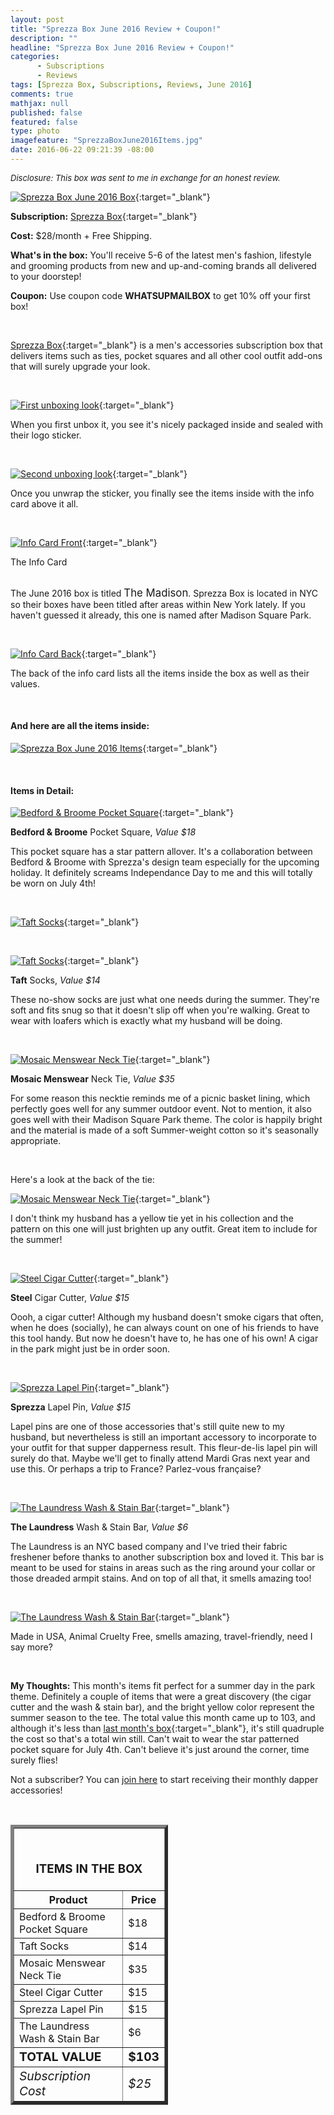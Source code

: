 ```yaml
---
layout: post
title: "Sprezza Box June 2016 Review + Coupon!"
description: ""
headline: "Sprezza Box June 2016 Review + Coupon!"
categories: 
      - Subscriptions
      - Reviews
tags: [Sprezza Box, Subscriptions, Reviews, June 2016]
comments: true
mathjax: null
published: false
featured: false
type: photo
imagefeature: "SprezzaBoxJune2016Items.jpg"
date: 2016-06-22 09:21:39 -08:00
---
```


<i><font size="2">Disclosure: This box was sent to me in exchange for an honest review.</font></i>

[![Sprezza Box June 2016 Box](http://whatsupmailbox.com/images/SprezzaBoxJune2016Box.jpg)](http://www.sprezzabox.com?rfsn=103516.e98b8){:target="_blank"}

**Subscription:** [Sprezza Box](http://www.sprezzabox.com?rfsn=103516.e98b8){:target="_blank"}

**Cost:** $28/month + Free Shipping.

**What's in the box:** You'll receive 5-6 of the latest men's fashion, lifestyle and grooming products from new and up-and-coming brands all delivered to your doorstep!

**Coupon:** Use coupon code **WHATSUPMAILBOX** to get 10% off your first box!

<br>

[Sprezza Box](http://www.sprezzabox.com?rfsn=103516.e98b8){:target="_blank"} is a men's accessories subscription box that delivers items such as ties, pocket squares and all other cool outfit add-ons that will surely upgrade your look.

<br>

[![First unboxing look](http://whatsupmailbox.com/images/SprezzaBoxJune2016OpenBox.jpg)](http://www.sprezzabox.com?rfsn=103516.e98b8){:target="_blank"}

When you first unbox it, you see it's nicely packaged inside and sealed with their logo sticker.

<br>

[![Second unboxing look](http://whatsupmailbox.com/images/SprezzaBoxJune2016OpenBox2.jpg)](http://www.sprezzabox.com?rfsn=103516.e98b8){:target="_blank"}

Once you unwrap the sticker, you finally see the items inside with the info card above it all.

<br>

[![Info Card Front](http://whatsupmailbox.com/images/SprezzaBoxJune2016Info.jpg)](http://www.sprezzabox.com?rfsn=103516.e98b8){:target="_blank"}
<figcaption>The Info Card</figcaption>

<br>

The June 2016 box is titled <big>The Madison</big>. Sprezza Box is located in NYC so their boxes have been titled after areas within New York lately. If you haven't guessed it already, this one is named after Madison Square Park.

<br>

[![Info Card Back](http://whatsupmailbox.com/images/SprezzaBoxJune2016Info2.jpg)](http://www.sprezzabox.com?rfsn=103516.e98b8){:target="_blank"}

The back of the info card lists all the items inside the box as well as their values.

<br>

<H4>And here are all the items inside:</H4>

[![Sprezza Box June 2016 Items](http://whatsupmailbox.com/images/SprezzaBoxJune2016Items.jpg)](http://www.sprezzabox.com?rfsn=103516.e98b8){:target="_blank"}

<br>

<H4>Items in Detail:</H4>

[![Bedford & Broome Pocket Square](http://whatsupmailbox.com/images/SprezzaBoxJune2016BedfordAndBroomePocketSquare.jpg)](http://www.sprezzabox.com?rfsn=103516.e98b8){:target="_blank"}

**Bedford & Broome** Pocket Square, *Value $18*

This pocket square has a star pattern allover. It's a collaboration between Bedford & Broome with Sprezza's design team especially for the upcoming holiday. It definitely screams Independance Day to me and this will totally be worn on July 4th!

<br>

[![Taft Socks](http://whatsupmailbox.com/images/SprezzaBoxJune2016TaftSocks.jpg)](http://www.sprezzabox.com?rfsn=103516.e98b8){:target="_blank"}

<br>

[![Taft Socks](http://whatsupmailbox.com/images/SprezzaBoxJune2016TaftSocks2.jpg)](http://www.sprezzabox.com?rfsn=103516.e98b8){:target="_blank"}

**Taft** Socks, *Value $14*

These no-show socks are just what one needs during the summer. They're soft and fits snug so that it doesn't slip off when you're walking. Great to wear with loafers which is exactly what my husband will be doing.

<br>

[![Mosaic Menswear Neck Tie](http://whatsupmailbox.com/images/SprezzaBoxJune2016MosaicMenswearNeckTie.jpg)](http://www.sprezzabox.com?rfsn=103516.e98b8){:target="_blank"}

**Mosaic Menswear** Neck Tie, *Value $35*

For some reason this necktie reminds me of a picnic basket lining, which perfectly goes well for any summer outdoor event. Not to mention, it also goes well with their Madison Square Park theme. The color is happily bright and the material is made of a soft Summer-weight cotton so it's seasonally appropriate.

<br>

Here's a look at the back of the tie:

[![Mosaic Menswear Neck Tie](http://whatsupmailbox.com/images/SprezzaBoxJune2016MosaicMenswearNeckTie2.jpg)](http://www.sprezzabox.com?rfsn=103516.e98b8){:target="_blank"}

I don't think my husband has a yellow tie yet in his collection and the pattern on this one will just brighten up any outfit. Great item to include for the summer!

<br>

[![Steel Cigar Cutter](http://whatsupmailbox.com/images/SprezzaBoxJune2016SteelCigarCutter.jpg)](http://www.sprezzabox.com?rfsn=103516.e98b8){:target="_blank"}

**Steel** Cigar Cutter, *Value $15*

Oooh, a cigar cutter! Although my husband doesn't smoke cigars that often, when he does (socially), he can always count on one of his friends to have this tool handy. But now he doesn't have to, he has one of his own! A cigar in the park might just be in order soon.

<br>

[![Sprezza Lapel Pin](http://whatsupmailbox.com/images/SprezzaBoxJune2016SprezzaLapelPin.jpg)](http://www.sprezzabox.com?rfsn=103516.e98b8){:target="_blank"}

**Sprezza** Lapel Pin, *Value $15*

Lapel pins are one of those accessories that's still quite new to my husband, but nevertheless is still an important accessory to incorporate to your outfit for that supper dapperness result. This fleur-de-lis lapel pin will surely do that. Maybe we'll get to finally attend Mardi Gras next year and use this. Or perhaps a trip to France? Parlez-vous française?

<br>

[![The Laundress Wash & Stain Bar](http://whatsupmailbox.com/images/SprezzaBoxJune2016TheLaundressWashAndStainBar.jpg)](http://www.sprezzabox.com?rfsn=103516.e98b8){:target="_blank"}

**The Laundress** Wash & Stain Bar, *Value $6*

The Laundress is an NYC based company and I've tried their fabric freshener before thanks to another subscription box and loved it. This bar is meant to be used for stains in areas such as the ring around your collar or those dreaded armpit stains. And on top of all that, it smells amazing too!

<br>

[![The Laundress Wash & Stain Bar](http://whatsupmailbox.com/images/SprezzaBoxJune2016TheLaundressWashAndStainBar2.jpg)](http://www.sprezzabox.com?rfsn=103516.e98b8){:target="_blank"}

Made in USA, Animal Cruelty Free, smells amazing, travel-friendly, need I say more?

<br>

<i class="icon-exclamation-sign"></i> **My Thoughts:** This month's items fit perfect for a summer day in the park theme. Definitely a couple of items that were a great discovery (the cigar cutter and the wash & stain bar), and the bright yellow color represent the summer season to the tee. The total value this month came up to 103, and although it's less than [last month's box](http://whatsupmailbox.com/subscriptions/reviews/Sprezza-Box-Subscription-May-2016-Review-Coupon/){:target="_blank"}, it's still quadruple the cost so that's a total win still. Can't wait to wear the star patterned pocket square for July 4th. Can't believe it's just around the corner, time surely flies!

Not a subscriber? You can [join here](http://www.sprezzabox.com?rfsn=103516.e98b8) to start receiving their monthly dapper accessories!

<br>

<TABLE  BORDER="5" style="width:50%">
   <TR>
      <TH COLSPAN="2">
         <H3><BR><center>ITEMS IN THE BOX</center></H3>
      </TH>
   </TR>
      <TH>Product</TH>
      <TH>Price</TH>
  <TR>
      <TD>Bedford & Broome Pocket Square</TD>
      <TD>$18</TD>
   </TR>
  <TR>
      <TD>Taft Socks</TD>
      <TD>$14</TD>
   </TR>
   <TR>
      <TD>Mosaic Menswear Neck Tie</TD>
      <TD>$35</TD>
   </TR>
    <TR>
      <TD>Steel Cigar Cutter</TD>
      <TD>$15</TD>
   </TR>
    <TR>
      <TD>Sprezza Lapel Pin</TD>
      <TD>$15</TD>
   </TR>
    <TR>
      <TD>The Laundress Wash & Stain Bar</TD>
      <TD>$6</TD>
   </TR>
   <TR>
      <TD><b><big>TOTAL VALUE</big></b></TD>
      <TD><b><big>$103</big></b></TD>
   </TR>
   <TR>
      <TD><i><big>Subscription Cost</big></i></TD>
      <TD><i><big>$25</big></i></TD>
   </TR>
</TABLE>
